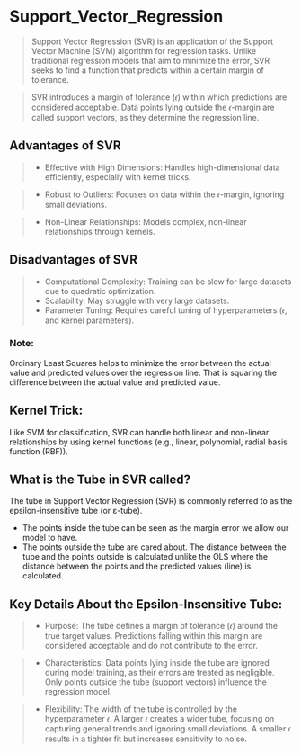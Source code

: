 # Support_Vector_Regression
> Support Vector Regression (SVR) is an application of the Support Vector Machine (SVM) algorithm for regression tasks. Unlike traditional regression models that aim to minimize the error, SVR seeks to find a function that predicts within a certain margin of tolerance.

> SVR introduces a margin of tolerance (𝜖) within which predictions are considered acceptable. Data points lying outside the 𝜖-margin are called support vectors, as they determine the regression line.

## Advantages of SVR
> + Effective with High Dimensions:
Handles high-dimensional data efficiently, especially with kernel tricks.

> + Robust to Outliers:
Focuses on data within the 𝜖-margin, ignoring small deviations.

> + Non-Linear Relationships:
Models complex, non-linear relationships through kernels.

## Disadvantages of SVR
> + Computational Complexity:
Training can be slow for large datasets due to quadratic optimization.
> + Scalability:
May struggle with very large datasets.
> + Parameter Tuning:
Requires careful tuning of hyperparameters (𝜖, and kernel parameters).

### Note:
Ordinary Least Squares helps to minimize the error between the actual value and predicted values over the regression line. That is squaring the difference between the actual value and predicted value.

## Kernel Trick:
Like SVM for classification, SVR can handle both linear and non-linear relationships by using kernel functions (e.g., linear, polynomial, radial basis function (RBF)).

## What is the Tube in SVR called?
The tube in Support Vector Regression (SVR) is commonly referred to as the epsilon-insensitive tube (or ε-tube).
+ The points inside the tube can be seen as the margin error we allow our model to have.
+ The points outside the tube are cared about. The distance between the tube and the points outside is calculated unlike the OLS where the distance between the points and the predicted values (line) is calculated.

## Key Details About the Epsilon-Insensitive Tube:
> + Purpose: The tube defines a margin of tolerance (𝜖) around the true target values. Predictions falling within this margin are considered acceptable and do not contribute to the error.

> + Characteristics: Data points lying inside the tube are ignored during model training, as their errors are treated as negligible.
Only points outside the tube (support vectors) influence the regression model.

> + Flexibility: The width of the tube is controlled by the hyperparameter 𝜖. A larger 𝜖 creates a wider tube, focusing on capturing general trends and ignoring small deviations. A smaller 𝜖 results in a tighter fit but increases sensitivity to noise.
